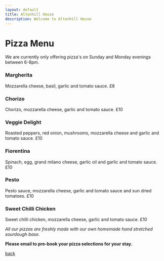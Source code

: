 ```yaml
---
layout: default
title: Altonhill House 
description: Welcome to Altonhill House
---
```


# Pizza Menu
We are currently only offering pizza's on Sunday and Monday evenings between 6-8pm. 

### Margherita
Mozzarella cheese, basil, garlic and tomato sauce. £8

### Chorizo
Chorizo, mozzarella cheese, garlic and tomato sauce. £10

### Veggie Delight
Roasted peppers, red onion, mushrooms, mozzarella cheese and garlic and tomato sauce. £10

### Fiorentina
Spinach, egg, grand milano cheese, garlic oil and garlic and tomato sauce. £10

### Pesto
Pesto sauce, mozzarella cheese, garlic and tomato sauce and sun dried tomatoes. £10

### Sweet Chilli Chicken
Sweet chilli chicken, mozzarella cheese, garlic and tomato sauce. £10

_All our pizzas are freshly made with our own homemade hand stretched sourdough base._

**Please email to pre-book your pizza selections for your stay.**


[back](./)
